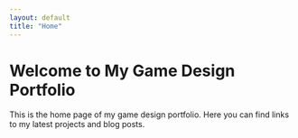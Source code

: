 ```yaml
---
layout: default
title: "Home"
---
```


# Welcome to My Game Design Portfolio

This is the home page of my game design portfolio. Here you can find links to my latest projects and blog posts.
